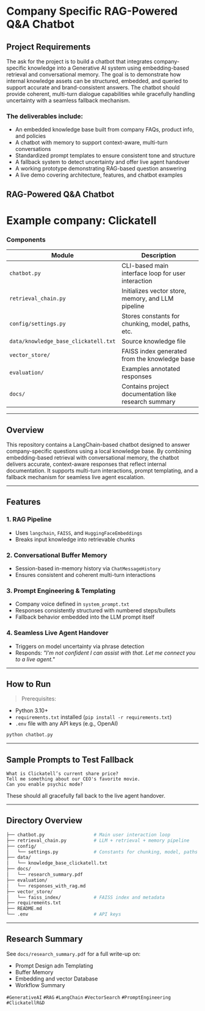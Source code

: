 # Company Specific RAG-Powered Q&A Chatbot

## Project Requirements

 The ask for the project is to build a chatbot that integrates company-specific knowledge into a Generative AI system using embedding-based retrieval and conversational memory. The goal is to demonstrate how internal knowledge assets can be structured, embedded, and queried to support accurate and brand-consistent answers. The chatbot should provide coherent, multi-turn dialogue capabilities while gracefully handling uncertainty with a seamless fallback mechanism.

### The deliverables include:

- An embedded knowledge base built from company FAQs, product info, and policies
- A chatbot with memory to support context-aware, multi-turn conversations
- Standardized prompt templates to ensure consistent tone and structure
- A fallback system to detect uncertainty and offer live agent handover
- A working prototype demonstrating RAG-based question answering
- A live demo covering architecture, features, and chatbot examples

## RAG-Powered Q&A Chatbot
# Example company: Clickatell


### Components

| Module              | Description                                          |
|---------------------|------------------------------------------------------|
| `chatbot.py`        | CLI-based main interface loop for user interaction   |
| `retrieval_chain.py`| Initializes vector store, memory, and LLM pipeline   |
| `config/settings.py`| Stores constants for chunking, model, paths, etc.    |
| `data/knowledge_base_clickatell.txt` | Source knowledge file                                |
| `vector_store/`     | FAISS index generated from the knowledge base        |
| `evaluation/`       | Examples annotated responses                         |
| `docs/`             | Contains project documentation like research summary |

---
## Overview  
This repository contains a LangChain-based chatbot designed to answer company-specific questions using a local knowledge base. By combining embedding-based retrieval with conversational memory, the chatbot delivers accurate, context-aware responses that reflect internal documentation. It supports multi-turn interactions, prompt templating, and a fallback mechanism for seamless live agent escalation.

---
## Features

### 1. RAG Pipeline
- Uses `langchain`, `FAISS`, and `HuggingFaceEmbeddings`
- Breaks input knowledge into retrievable chunks

### 2. Conversational Buffer Memory
- Session-based in-memory history via `ChatMessageHistory`
- Ensures consistent and coherent multi-turn interactions

### 3. Prompt Engineering & Templating
- Company voice defined in `system_prompt.txt`
- Responses consistently structured with numbered steps/bullets
- Fallback behavior embedded into the LLM prompt itself

### 4. Seamless Live Agent Handover
- Triggers on model uncertainty via phrase detection
- Responds: *"I'm not confident I can assist with that. Let me connect you to a live agent."*

---

## How to Run

> Prerequisites:
- Python 3.10+
- `requirements.txt` installed (`pip install -r requirements.txt`)
- `.env` file with any API keys (e.g., OpenAI)

```bash
python chatbot.py
```

---

## Sample Prompts to Test Fallback

```text
What is Clickatell’s current share price?
Tell me something about our CEO's favorite movie.
Can you enable psychic mode?
```

These should all gracefully fall back to the live agent handover.

---

## Directory Overview

```bash
├── chatbot.py                  # Main user interaction loop
├── retrieval_chain.py          # LLM + retrieval + memory pipeline
├── config/
│   └── settings.py             # Constants for chunking, model, paths
├── data/
│   └── knowledge_base_clickatell.txt
├── docs/
│   └── research_summary.pdf
├── evaluation/
│   └── responses_with_rag.md
├── vector_store/
│   └── faiss_index/            # FAISS index and metadata
├── requirements.txt
├── README.md
└── .env                        # API keys 
```

---

## Research Summary

See `docs/research_summary.pdf` for a full write-up on:
- Prompt Design adn Templating
- Buffer Memory
- Embedding and vector Database
- Workflow Summary


`#GenerativeAI` `#RAG` `#LangChain` `#VectorSearch` `#PromptEngineering` `#ClickatellR&D`
